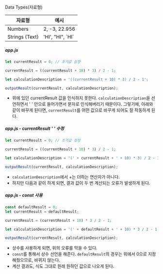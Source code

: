 Data Types(자료형)

| 자료형         | 예시               |
| -------------- | ------------------ |
| Numbers        | 2, -3, 22.956      |
| Strings (Text) | 'HI', "HI", \`HI\` |

##### app.js

```js
let currentResult = 0; // 초기값 설정

currentResult = ((currentResult + 10) * 3) / 2 - 1;

let calculationDescription = '((currentResult + 10) * 3) / 2 - 1';

outputResult(currentResult, calculationDescription);
```

- 위에 있던 currentResult 값을 인식하지 못한다.
  `calculationDescription`을 선언하면서 ' ' 안으로 들어가면서 문자로 인식해버리기 때문이다.
  그렇기에, 아래와 같이 바꾸게 된다면, `currentResult`를 어떤 값으로 바꾸게 되어도 잘 작동하게 된다.

##### app.js - currentResult ' ' 수정

```js
let currentResult = 0; // 초기값 설정

currentResult = ((currentResult + 10) * 3) / 2 - 1;

let calculationDescription = '(' + currentResult + ' + 10) * 3) / 2 - 1';

outputResult(currentResult, calculationDescription);
```

- `calculationDescription`에서 +는 더하는 연산자가 아니다.
- 하지만 다음과 같이 하게 되면, 결과 값이 두 번 계산되는 오류가 발생하게 된다.

##### app.js - const 사용

```js
const defaultResult = 0;
let currentResult = defaultResult;

currentResult = (currentResult + 10) * 3 / 2 - 1;

let calculationDescription = '(' + defaultResult + ' + 10) * 3 / 2 - 1';

outputResult(currentResult, calculationDescription);
```

- 상수를 사용하게 되면, 위의 오류를 막을 수 있다.
- `const`를 통해서 상수 선언을 해준다. `defaultResult`의 경우는 위에서 0으로 지정해줬으므로, 바뀌지 않는다.
- 계산 결과도, 식도 그대로 원래 원하던 값으로 나오게 된다.